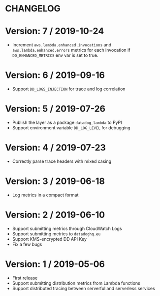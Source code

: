 # CHANGELOG

# Version: 7 / 2019-10-24

- Increment `aws.lambda.enhanced.invocations` and `aws.lambda.enhanced.errors` metrics for each invocation if `DD_ENHANCED_METRICS` env var is set to true.

# Version: 6 / 2019-09-16

- Support `DD_LOGS_INJECTION` for trace and log correlation

# Version: 5 / 2019-07-26

- Publish the layer as a package `datadog_lambda` to PyPI
- Support environment variable `DD_LOG_LEVEL` for debugging

# Version: 4 / 2019-07-23

- Correctly parse trace headers with mixed casing

# Version: 3 / 2019-06-18

- Log metrics in a compact format

# Version: 2 / 2019-06-10

- Support submitting metrics through CloudWatch Logs
- Support submitting metrics to `datadoghq.eu`
- Support KMS-encrypted DD API Key
- Fix a few bugs

# Version: 1 / 2019-05-06

- First release
- Support submitting distribution metrics from Lambda functions
- Support distributed tracing between serverful and serverless services
